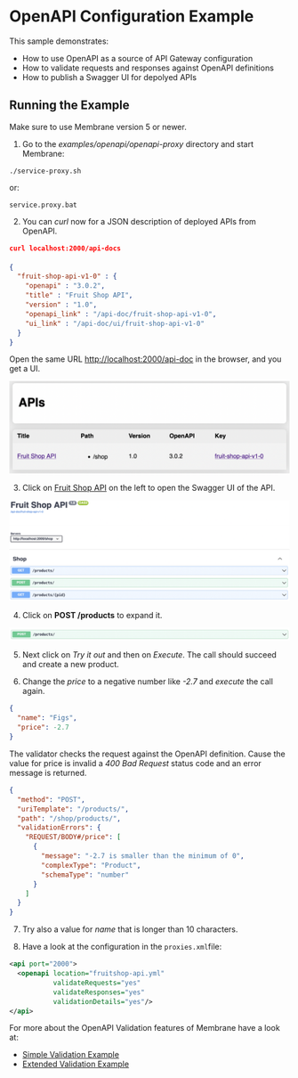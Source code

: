# OpenAPI Configuration Example

This sample demonstrates:

* How to use OpenAPI as a source of API Gateway configuration
* How to validate requests and responses against OpenAPI definitions
* How to publish a Swagger UI for depolyed APIs

## Running the Example

Make sure to use Membrane version 5 or newer.

1. Go to the _examples/openapi/openapi-proxy_ directory and start Membrane:

```shell
./service-proxy.sh
```

or:

```
service.proxy.bat
```


2. You can _curl_ now for a JSON description of deployed APIs from  OpenAPI. 

```JSON
curl localhost:2000/api-docs

{
  "fruit-shop-api-v1-0" : {
    "openapi" : "3.0.2",
    "title" : "Fruit Shop API",
    "version" : "1.0",
    "openapi_link" : "/api-doc/fruit-shop-api-v1-0",
    "ui_link" : "/api-doc/ui/fruit-shop-api-v1-0"
  }
}
```

Open the same URL [http://localhost:2000/api-doc](http://localhost:2000/api-doc) in the browser, and you get a UI.

![API Overview](api-overview.png)




3. Click on [Fruit Shop API](http://localhost:2000/api-doc/ui/fruit-shop-api-v1-0) on the left to open the Swagger UI of the API.

![Swagger UI](swagger-ui.png)

4. Click on __POST /products__ to expand it.

![POST /products](post-products.png)

5. Next click on _Try it out_ and then on _Execute_. The call should succeed and create a new product.

6. Change the _price_ to a negative number like _-2.7_ and _execute_ the call again.

```JSON
{
  "name": "Figs",
  "price": -2.7
}
```

The validator checks the request against the OpenAPI definition. Cause the value for price is invalid a _400 Bad Request_ status code and an error message is returned.
	
```JSON
{
  "method": "POST",
  "uriTemplate": "/products/",
  "path": "/shop/products/",
  "validationErrors": {
    "REQUEST/BODY#/price": [
      {
        "message": "-2.7 is smaller than the minimum of 0",
        "complexType": "Product",
        "schemaType": "number"
      }
    ]
  }
}
```

7. Try also a value for _name_ that is longer than 10 characters.

8. Have a look at the configuration in the `proxies.xml`file:

```xml
<api port="2000">
  <openapi location="fruitshop-api.yml"
           validateRequests="yes"
           validateResponses="yes"
           validationDetails="yes"/>
</api>
```

For more about the OpenAPI Validation features of Membrane have a look at:

- [Simple Validation Example](../validation-simple)
- [Extended Validation Example](git/predic8/service-proxy/distribution/examples/openapi/validation/)


